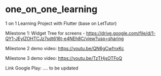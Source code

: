 # one_on_one_learning

1 on 1 Learning Project with Flutter (base on LetTutor)

Milestone 1: Widget Tree for screens - https://drive.google.com/file/d/1-QY1-JEyIZOHTCJz7sdt616t-e4NEh8C/view?usp=sharing

Milestone 2 demo video: https://youtu.be/QN6gCwfnxKc

Milestone 3 demo video: https://youtu.be/TzTHjsOTFoQ

Link Google Play: .... to be updated